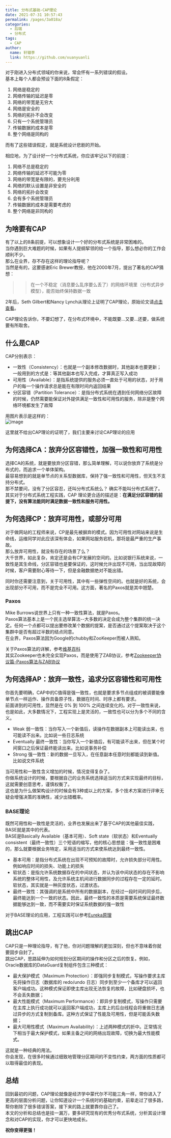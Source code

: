 ```yaml
---
title: 分布式基础-CAP理论
date: 2021-07-31 10:57:43
permalink: /pages/3a018a/
categories:
  - 后端
  - 分布式
tags:
  - CAP
author: 
  name: 轩辕李
  link: https://github.com/xuanyuanli
---
```


对于刚进入分布式领域的你来说，常会怀有一系列错误的假设。  
基本上每个人都会预设下面的8条假定：
1. 网络是稳定的
2. 网络传输的延迟是零
3. 网络的带宽是无穷大
4. 网络是安全的
5. 网络的拓扑不会改变
6. 只有一个系统管理员
7. 传输数据的成本是零
8. 整个网络是同构的

而有了这些错误假定，就是系统设计悲剧的开始。
<!-- more -->
相应地，为了设计好一个分布式系统，你应该牢记以下的前提：
1. 网络不总是稳定的
2. 网络传输的延迟不可能为零
3. 网络的带宽是有限的，要充分利用
4. 网络的默认设置是非安全的
5. 网络的拓扑会改变
6. 会有多个系统管理员
7. 传输数据的成本是需要考虑的
8. 整个网络是非同构的

## 为啥要有CAP
有了以上的8条前提，可以想象设计一个好的分布式系统是非常困难的。  
当你遇到巨大难题的时候，如果有人提纲挈领的给一个指导，那么想必你的工作会顺利不少。  
那么在业界，存不存在这样的理论指导呢？  
当然是有的，这要感谢Eric Brewer教授，他在2000年7月，提出了著名的CAP猜想：
>> 在一个不稳定（消息要么乱序要么丢了）的网络环境里（分布式异步模型），能否始终保持数据一致

2年后，Seth Gilbert和Nancy Lynch从理论上证明了CAP理论，原始论文请[点击查看](https://users.ece.cmu.edu/~adrian/731-sp04/readings/GL-cap.pdf)。

CAP理论告诉你，不要幻想了，在分布式环境中，不能既要...又要...还要，做系统要有所取舍。

## 什么是CAP
CAP分别表示：
* 一致性（Consistency）：也就是一个副本修改数据时，其他副本也要更新；一般用到的方式是：等其他副本也写入完成，才算真正写入成功   
* 可用性（Available）：是指系统提供的服务必须一直处于可用的状态，对于用户的每一个操作请求总是能在有限时间内返回结果  
* 分区容错（Partition Tolerance）：是指分布式系统在遇到任何网络分区故障的时候，仍然需要能保证对外提供满足一致性和可用性的服务，除非是整个网络环境都发生了故障  

用图片表示是这样的：  
![image](https://cdn.staticaly.com/gh/xuanyuanli/Img@master/picx/image.62zjbqkpi6o0.png)

这里就不给出CAP理论的证明了，我们主要来讨论CAP理论的应用

## 为何选择CA：放弃分区容错性，加强一致性和可用性
选择CA的系统，就是要放弃分区容错，那么简单理解，可以说你放弃了系统是分布式的，而追求一个单体架构。       
最容易想到的就是单节点的关系型数据库，保持了强一致性和可用性，但天生不支持分布式。    
那不禁要问，没有了分区容忍，还叫分布式系统么？ 确实不能叫分布式系统了。  
其实对于分布式系统工程实践，CAP 理论更合适的描述是：**在满足分区容错的前提下，没有算法能同时满足数据一致性和服务可用性。**

## 为何选择CP：放弃可用性，或部分可用
对于做网站的工程师来说，CP是最先被摒弃的模式。因为可用性对网站来说是生命线，运维同学对此应该深有体会，如果网站服务宕机，那将是最严重的生产事故。    
那么放弃可用性，就没有存在的场景了么？  
大千世界，如此复杂，肯定还是会有CP发展的空间的。比如说银行系统来说，一致性是其生命线，分区容错也是要保证的，这时候允许出现不可用，当出现故障的时候，客户需要耐心等待一下，但是金融数据绝对不能出错。  

同时你还需要注意到，关于可用性，其中有一些弹性空间的。也就是好的系统，会出现部分不可用，而不是完全不可用。这方面，著名的Paxos就是其中翘楚。

### Paxos 
Mike Burrows说世界上只有一种一致性算法，就是Paxos。  
Paxos算法基本上是一个民主选举算法--大多数的决定会成为整个集群的统一决定。任何一个点都可以提出要修改某个数据的提案，是否通过这个提案取决于这个集群中是否有超过半数的结点同意。  
在业界，Paxos算法因为Google的chubby和ZooKeeper而被人熟知。  

关于Paxos算法的详解，参考[维基百科](https://zh.wikipedia.org/wiki/Paxos%E7%AE%97%E6%B3%95)  
其实Zookeeper也未完全实现Paxos，而是使用了ZAB协议，参考[Zookeeper协议篇-Paxos算法与ZAB协议](https://zhuanlan.zhihu.com/p/145305409)

## 为何选择AP：放弃一致性，追求分区容错性和可用性
你首先要明确，CAP中的C值得是强一致性，也就是要求多节点组成的被调要能像单节点一样运作、操作具备原子性，数据在时间、时序上都有要求。  
前面讲到的可用性，显然是在 0% 到 100% 之间连续变化的。对于一致性来说，也是如此，大多数情况下，工程实现上是灵活的，一致性也可以分为多个不同的含义。  
* Weak 弱一致性：当你写入一个新值后，读操作在数据副本上可能读出来，也可能读不出来。比如说一些日志系统
* Eventually 最终一致性：当你写入一个新值后，有可能读不出来，但在某个时间窗口之后保证最终能读出来。比如说事务补偿
* Strong 强一致性：新的数据一旦写入，在任意副本任意时刻都能读到新值。比如说文件系统

当可用性和一致性含义增加的时候，情况变得复杂了。  
你做系统设计的时候，要根据自己的业务系统选择适当的方式来实现最终的目标，这就需要创意思考，谨慎权衡了。  
这也是为什么做架构设计的时候会有3种或以上的方案，多个技术方案进行评审无疑会增强决策的准确性，减少出错概率。

### BASE理论
既然可用性和一致性是灵活的，业界也发展出来了基于CAP的其他最佳实践，BASE就是其中的代表。    
BASE是Basically Available（基本可用）、Soft state（软状态）和Eventually consistent（最终一致性）三个短语的缩写，他的核心思想是：强一致性是困难的，那么就要根据业务特定，采用适当的方式来使系统达到最终一致性。
* 基本可用：是指分布式系统在出现不可预知的故障时，允许损失部分可用性。例如响应时间的损失、功能上的损失
* 软状态：是指允许系统数据存在的中间状态，并认为该中间状态的存在不影响系统的整体可用性，及允许系统主机间进行数据同步的过程存在一定的延时。软状态，其实就是一种灰度状态，过渡状态。
* 最终一致性：其强调的是系统中所有的数据副本，在经过一段时间的同步后，最终能达到一个一致的状态。因此，最终一致性的本质是需要系统保证最终数据能够达到一致，而不需要实时保证系统数据的强一致性

对于BASE理论的应用，工程实践可以参考[Eureka原理](https://zhuanlan.zhihu.com/p/114740132)

## 跳出CAP
CAP只是一种理论指导，有了他，你对问题理解的更加深刻，但也不意味着你就要固步自封了。  
跳出CAP，思路延伸为如何规划分区期间的操作和分区之后的恢复。例如，Oracle数据库的DataGuard复制组件包含三种模式：
* 最大保护模式（Maximum Protection）：即强同步复制模式，写操作要求主库先将操作日志（数据库的 redo/undo 日志）同步到至少一个备库才可以返回客户端成功。这种模式保证即使主库出现无法恢复的故障，比如硬盘损坏，也不会丢失数据；
* 最大性能模式（Maximum Performance）：即异步复制模式，写操作只需要在主库上执行成功就可以返回客户端成功，主库上的后台线程会将重做日志通过异步的方式复制到备库。这种方式保证了性能及可用性，但是可能丢失数据；
* 最大可用性模式（Maximum Availability）：上述两种模式的折中。正常情况下相当于最大保护模式，如果主备之间的网络出现故障，切换为最大性能模式。

这就是一种经典的用法。  
你会发现，在很多时候通过细致地管理分区期间的不变性约束，两方面的性质都可以取得最佳的表现。  

## 总结
回到最初的问题，CAP理论就像是经济学中蒙代尔不可能三角一样，带你进入了更高的层面分析问题，让你知道设计一个系统时的基础约束，前辈走过了很多路，帮你剔除了很多错误答案，接下来的路上就要靠你自己了。      
本文的分析和总结也是挂一漏万，要多研究现有的优秀分布式系统，分析其设计理念和对CAP的实现，你才可以更快地成长。    

**祝你变得更强！**

